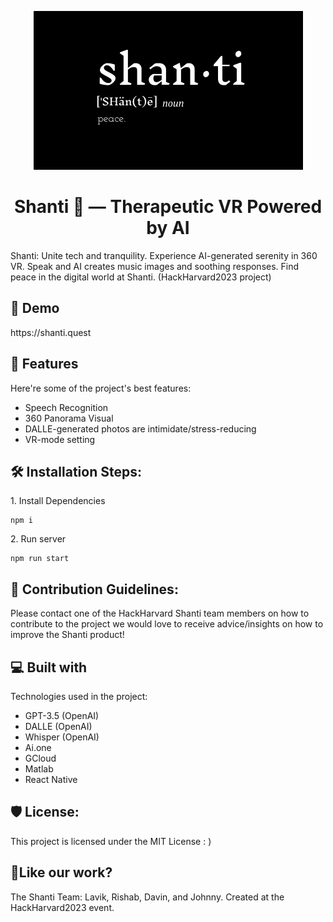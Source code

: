 <p align="center"><img src="src/assets/Slice 2.png" alt="project-image"></p>
<h1 align="center" id="title">Shanti 🙏 — Therapeutic VR Powered by AI</h1>

<p id="description">Shanti: Unite tech and tranquility. Experience AI-generated serenity in 360 VR. Speak and AI creates music images and soothing responses. Find peace in the digital world at Shanti. (HackHarvard2023 project)</p>

<h2>🚀 Demo</h2>

<p>https://shanti.quest</p>
  
  
<h2>🧐 Features</h2>

Here're some of the project's best features:

*   Speech Recognition
*   360 Panorama Visual
*   DALLE-generated photos are intimidate/stress-reducing
*   VR-mode setting

<h2>🛠️ Installation Steps:</h2>

<p>1. Install Dependencies</p>

```
npm i
```

<p>2. Run server </p>

```
npm run start
```

<h2>🍰 Contribution Guidelines:</h2>

Please contact one of the HackHarvard Shanti team members on how to contribute to the project we would love to receive advice/insights on how to improve the Shanti product!

  
  
<h2>💻 Built with</h2>

Technologies used in the project:

*   GPT-3.5 (OpenAI)
*   DALLE (OpenAI)
*   Whisper (OpenAI)
*   Ai.one
*   GCloud
*   Matlab
*   React Native

<h2>🛡️ License:</h2>

This project is licensed under the MIT License : )

<h2>💖Like our work?</h2>

The Shanti Team: Lavik, Rishab, Davin, and Johnny. Created at the HackHarvard2023 event.
